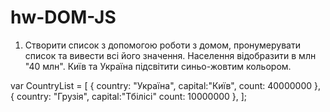 # hw-DOM-JS
>
1. Створити список з допомогою роботи з домом, 
пронумерувати список та вивести всі його значення. 
Населення відобразити в млн "40 млн". 
Київ та Україна підсвітити синьо-жовтим кольором.
>
var CountryList = [
    {
    country: "Україна",
    capital:"Київ",
    count: 40000000
    },
    {
    country: "Грузія",
    capital:"Тбілісі"
    count: 10000000
    },
];
>
